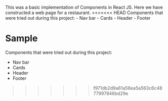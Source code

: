 This was a basic implementation of Components in React JS. Here we have constructed a web page for a restaurant.
<<<<<<< HEAD
Components that were tried out during this project: 
        - Nav bar
        - Cards
        - Header
        - Footer


Sample
=======
Components that were tried out during this project:
* Nav bar
*  Cards
*   Header
*   Footer
>>>>>>> f971db2d9a61a56ea5a563c6c4877997846bd29e
